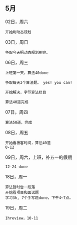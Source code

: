 ## 5月

02日，周六

	开始刷动态规划

03日，周日

	争取今天把动态规划刷完。

06日，周三

	上班第一天，算法40done
	
	争取每天3个算法题。 yes! you can!
	
	开始解决，字节算法栏目
	
	算法40道完成
	
07日，周四
	
	算法50道，完成
08日，周五
	
	开始看极客时间，算法40道
	0-12
09日，周六，上班，补五一的假期
	
	12-24 done
	
18日，周一

	算法暂时告一段落
	开始看项目和面试题
	学习3h, 7个手写题done，下午4~7点。
19日，周二
	
	1hreview，10-11

	